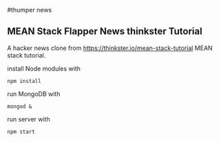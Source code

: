 #thumper news

<h2>MEAN Stack Flapper News thinkster Tutorial</h2>

A hacker news clone from https://thinkster.io/mean-stack-tutorial MEAN stack tutorial.

install Node modules with

	npm install

run MongoDB with
	
	mongod &

run server with
	
	npm start